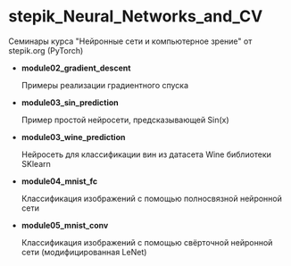 # stepik_Neural_Networks_and_CV
Семинары курса "Нейронные сети и компьютерное зрение" от stepik.org (PyTorch)

- **module02_gradient_descent**

  Примеры реализации градиентного спуска  
  

- **module03_sin_prediction**

  Пример простой нейросети, предсказывающей Sin(x)

- **module03_wine_prediction**

  Нейросеть для классификации вин из датасета Wine библиотеки SKlearn

- **module04_mnist_fc**

  Классификация изображений с помощью полносвязной нейронной сети 

- **module05_mnist_conv**

  Классификация изображений с помощью свёрточной нейронной сети (модифицированная LeNet)
